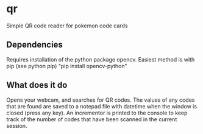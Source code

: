 # qr
Simple QR code reader for pokemon code cards

## Dependencies
Requires installation of the python package opencv. Easiest method is with pip (see python pip) 
"pip install opencv-python"

## What does it do
Opens your webcam, and searches for QR codes. The values of any codes that are found are saved to a notepad file with datetime when the window is closed (press any key). An incrementor is printed to the console to keep track of the number of codes that have been scanned in the current session.
